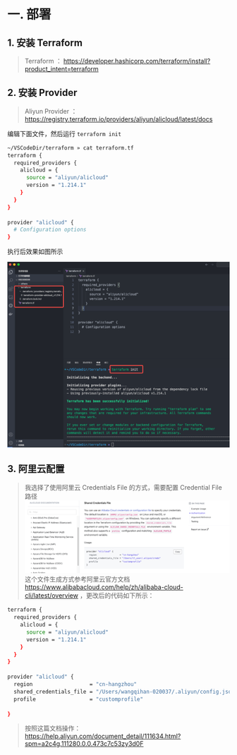 
#  一. 部署
## 1. 安装 Terraform

> Terraform ： https://developer.hashicorp.com/terraform/install?product_intent=terraform

## 2. 安装 Provider

> Aliyun Provider ： https://registry.terraform.io/providers/aliyun/alicloud/latest/docs

编辑下面文件，然后运行 `terraform init`

```bash
~/VSCodeDir/terraform » cat terraform.tf 
terraform {
  required_providers {
    alicloud = {
      source = "aliyun/alicloud"
      version = "1.214.1"
    }
  }
}

provider "alicloud" {
  # Configuration options
}
```

执行后效果如图所示

![](assets/Terraform%20实践/Terraform%20实践_image_1.png)
## 3. 阿里云配置

> 我选择了使用阿里云 Credentials File 的方式，需要配置 Credential File 路径
![](assets/Terraform%20实践/Terraform%20实践_image_2.png)
  这个文件生成方式参考阿里云官方文档 https://www.alibabacloud.com/help/zh/alibaba-cloud-cli/latest/overview ，更改后的代码如下所示：

```bash
terraform {
  required_providers {
    alicloud = {
      source = "aliyun/alicloud"
      version = "1.214.1"
    }
  }
}

provider "alicloud" {
  region                  = "cn-hangzhou"
  shared_credentials_file = "/Users/wangqihan-020037/.aliyun/config.json"
  profile                 = "customprofile"

}
```

> 按照这篇文档操作： https://help.aliyun.com/document_detail/111634.html?spm=a2c4g.111280.0.0.473c7c53zy3d0F